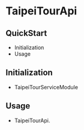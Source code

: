 # TaipeiTourApi

## QuickStart

- Initialization
- Usage

## Initialization

- TaipeiTourServiceModule

## Usage

- TaipeiTourApi.
